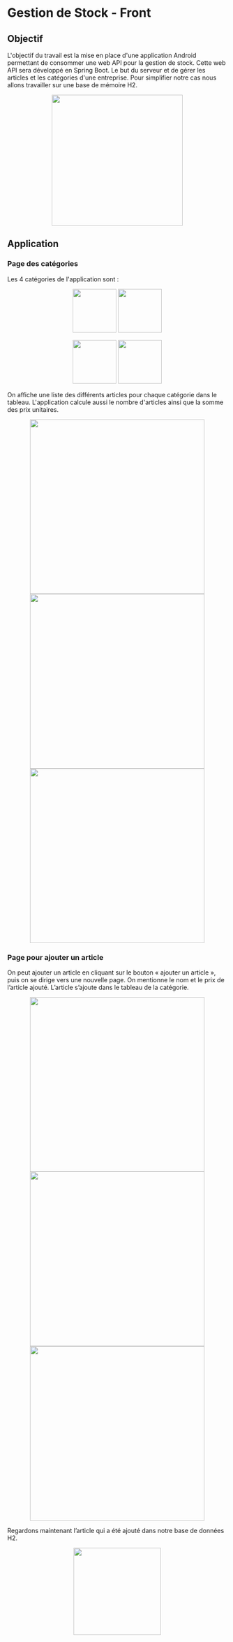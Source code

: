 # Gestion de Stock - Front

## Objectif

L'objectif du travail est la mise en place d'une application Android permettant de consommer une web API pour la gestion de stock.
Cette web API sera développé en Spring Boot.
Le but du serveur et de gérer les articles et les catégories d'une entreprise.
Pour simplifier notre cas nous allons travailler sur une base de mémoire H2.

<p align="middle">
  <img src="https://user-images.githubusercontent.com/65272079/154544290-0b1e2183-bcb0-4c8b-a714-eb3953e3c987.png" height="300px"/>
</p>

## Application

### Page des catégories

Les 4 catégories de l'application sont :

<p align="middle">
  <img src="https://user-images.githubusercontent.com/65272079/154689407-ad26fd8f-c041-4eb7-8926-d859f6e1feb3.png" height="100px"/>
  <img src="https://user-images.githubusercontent.com/65272079/154689309-2ecb179a-455b-4652-8007-e9bbfc3232ff.png" height="100px"/>
</p>
<p align="middle">
  <img src="https://user-images.githubusercontent.com/65272079/154689339-1bce103e-acb7-480c-a21c-d56cd29bc34a.png" height="100px"/>
  <img src="https://user-images.githubusercontent.com/65272079/154689364-8c7a6feb-9964-4149-b553-2e8e5c73a5d5.png" height="100px"/>
</p>

On affiche une liste des différents articles pour chaque catégorie dans le tableau. L'application calcule aussi le nombre d'articles ainsi que la somme des prix unitaires.

<p align="middle">
  <img src="https://user-images.githubusercontent.com/65272079/154689234-ac95abe6-e60d-49a8-8865-199c20e83b4e.png" height="400px"/>
  <img src="https://user-images.githubusercontent.com/65272079/154689136-066b1555-7509-4792-a16e-10b5e9b3d92e.png" height="400px"/>
  <img src="https://user-images.githubusercontent.com/65272079/154689179-64c452a9-1667-4d5c-bdae-649ad0d41ad6.png" height="400px"/>
</p>

### Page pour ajouter un article

On peut ajouter un article en cliquant sur le bouton « ajouter un article », puis on se dirige vers une nouvelle page. On mentionne le nom et le prix de l’article ajouté. L’article s’ajoute dans le tableau de la catégorie.

<p align="middle">
  <img src="https://user-images.githubusercontent.com/65272079/154691468-39a003fe-6516-4630-b5c1-c3ca2ef908f5.png" height="400px"/>
  <img src="https://user-images.githubusercontent.com/65272079/154691585-6d36efb1-59fd-435d-8d21-657f7c617416.png" height="400px"/>
  <img src="https://user-images.githubusercontent.com/65272079/154691663-c4807c18-8c4f-481d-93d2-dbe8a00ea422.png" height="400px"/>
</p>

Regardons maintenant l’article qui a été ajouté dans notre base de données H2.

<p align="middle">
  <img src="https://user-images.githubusercontent.com/65272079/154695123-61ef78b5-b370-403c-8486-9572ca3f519b.png" height="200px"/>
</p>



